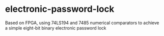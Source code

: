 # electronic-password-lock
Based on FPGA, using 74LS194 and 7485 numerical comparators to achieve a simple eight-bit binary electronic password lock
